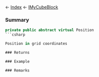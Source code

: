 ← [Index](Api-Index) ← [IMyCubeBlock](VRage.Game.ModAPI.Ingame.IMyCubeBlock)

### Summary

```csharp
private public abstract virtual Position
```csharp

Position in grid coordinates

### Returns

### Example

### Remarks

